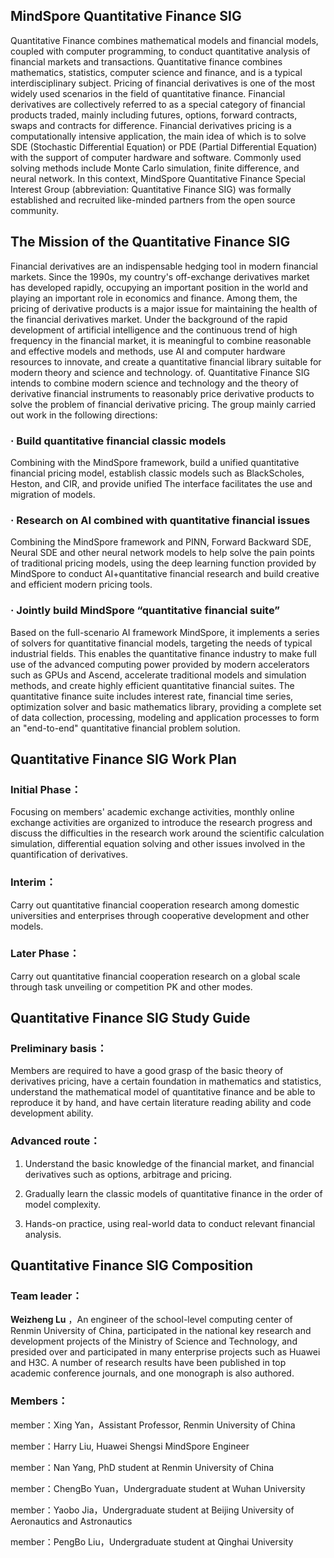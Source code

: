 
## MindSpore Quantitative Finance SIG

Quantitative Finance combines mathematical models and financial models, coupled with computer programming, to conduct quantitative analysis of financial markets and transactions. Quantitative finance combines mathematics, statistics, computer science and finance, and is a typical interdisciplinary subject. Pricing of financial derivatives is one of the most widely used scenarios in the field of quantitative finance. Financial derivatives are collectively referred to as a special category of financial products traded, mainly including futures, options, forward contracts, swaps and contracts for difference. Financial derivatives pricing is a computationally intensive application, the main idea of which is to solve SDE (Stochastic Differential Equation) or PDE (Partial Differential Equation) with the support of computer hardware and software. Commonly used solving methods include Monte Carlo simulation, finite difference, and neural network. In this context, MindSpore Quantitative Finance Special Interest Group (abbreviation: Quantitative Finance SIG) was formally established and recruited like-minded partners from the open source community.

## The Mission of the Quantitative Finance SIG

Financial derivatives are an indispensable hedging tool in modern financial markets. Since the 1990s, my country's off-exchange derivatives market has developed rapidly, occupying an important position in the world and playing an important role in economics and finance. Among them, the pricing of derivative products is a major issue for maintaining the health of the financial derivatives market. Under the background of the rapid development of artificial intelligence and the continuous trend of high frequency in the financial market, it is meaningful to combine reasonable and effective models and methods, use AI and computer hardware resources to innovate, and create a quantitative financial library suitable for modern theory and science and technology. of. Quantitative Finance SIG intends to combine modern science and technology and the theory of derivative financial instruments to reasonably price derivative products to solve the problem of financial derivative pricing. The group mainly carried out work in the following directions:

### · Build quantitative financial classic models

Combining with the MindSpore framework, build a unified quantitative financial pricing model, establish classic models such as BlackScholes, Heston, and CIR, and provide unified The interface facilitates the use and migration of models.

### · Research on AI combined with quantitative financial issues

Combining the MindSpore framework and PINN, Forward Backward SDE, Neural SDE and other neural network models to help solve the pain points of traditional pricing models, using the deep learning function provided by MindSpore to conduct AI+quantitative financial research and build creative and efficient modern pricing tools.

### · Jointly build MindSpore “quantitative financial suite”

Based on the full-scenario AI framework MindSpore, it implements a series of solvers for quantitative financial models, targeting the needs of typical industrial fields. This enables the quantitative finance industry to make full use of the advanced computing power provided by modern accelerators such as GPUs and Ascend, accelerate traditional models and simulation methods, and create highly efficient quantitative financial suites. The quantitative finance suite includes interest rate, financial time series, optimization solver and basic mathematics library, providing a complete set of data collection, processing, modeling and application processes to form an "end-to-end" quantitative financial problem solution.

## Quantitative Finance SIG Work Plan

### Initial Phase：

Focusing on members' academic exchange activities, monthly online exchange activities are organized to introduce the research progress and discuss the difficulties in the research work around the scientific calculation simulation, differential equation solving and other issues involved in the quantification of derivatives.

### Interim：

Carry out quantitative financial cooperation research among domestic universities and enterprises through cooperative development and other models.

### Later Phase：

Carry out quantitative financial cooperation research on a global scale through task unveiling or competition PK and other modes.

## Quantitative Finance SIG Study Guide

### Preliminary basis：

Members are required to have a good grasp of the basic theory of derivatives pricing, have a certain foundation in mathematics and statistics, understand the mathematical model of quantitative finance and be able to reproduce it by hand, and have certain literature reading ability and code development ability.

### Advanced route：

  1. Understand the basic knowledge of the financial market, and financial derivatives such as options, arbitrage and pricing.

  2. Gradually learn the classic models of quantitative finance in the order of model complexity.

  3. Hands-on practice, using real-world data to conduct relevant financial analysis.

## Quantitative Finance SIG Composition

### Team leader：

**Weizheng Lu** ，An engineer of the school-level computing center of Renmin University of China, participated in the national key research and development projects of the Ministry of Science and Technology, and presided over and participated in many enterprise projects such as Huawei and H3C. A number of research results have been published in top academic conference journals, and one monograph is also authored.

### Members：

member：Xing Yan，Assistant Professor,  Renmin University of China

member：Harry Liu, Huawei Shengsi MindSpore Engineer

member：Nan Yang, PhD student at Renmin University of China

member：ChengBo Yuan，Undergraduate student at Wuhan University

member：Yaobo Jia，Undergraduate student at Beijing University of Aeronautics and Astronautics

member：PengBo Liu，Undergraduate student at Qinghai University
